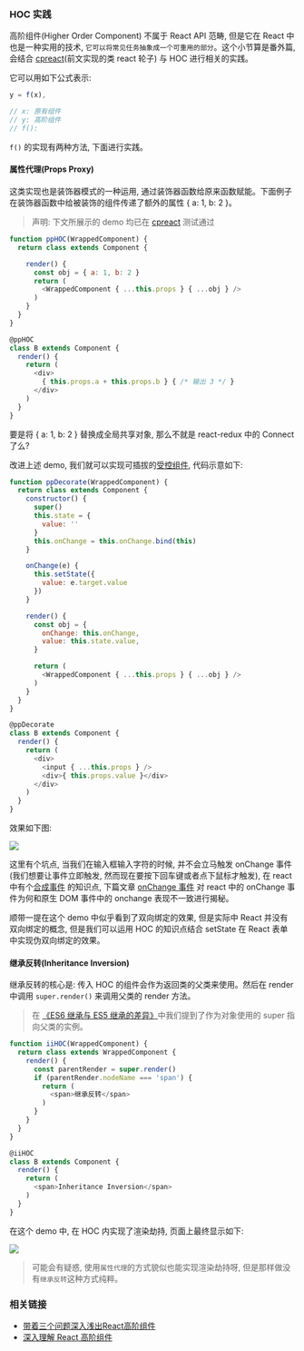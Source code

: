 ### HOC 实践

高阶组件(Higher Order Component) 不属于 React API 范畴, 但是它在 React 中也是一种实用的技术, `它可以将常见任务抽象成一个可重用的部分`。这个小节算是番外篇, 会结合 [cpreact](https://github.com/MuYunyun/cpreact)(前文实现的类 react 轮子) 与 HOC 进行相关的实践。

它可以用如下公式表示:

```js
y = f(x),

// x: 原有组件
// y: 高阶组件
// f():
```

`f()` 的实现有两种方法, 下面进行实践。

#### 属性代理(Props Proxy)

这类实现也是装饰器模式的一种运用, 通过装饰器函数给原来函数赋能。下面例子在装饰器函数中给被装饰的组件传递了额外的属性 { a: 1, b: 2 }。

> 声明: 下文所展示的 demo 均已在 [cpreact](https://github.com/MuYunyun/cpreact) 测试通过

```js
function ppHOC(WrappedComponent) {
  return class extends Component {

    render() {
      const obj = { a: 1, b: 2 }
      return (
        <WrappedComponent { ...this.props } { ...obj } />
      )
    }
  }
}

@ppHOC
class B extends Component {
  render() {
    return (
      <div>
        { this.props.a + this.props.b } { /* 输出 3 */ }
      </div>
    )
  }
}
```

要是将 { a: 1, b: 2 } 替换成全局共享对象, 那么不就是 react-redux 中的 Connect 了么?

改进上述 demo, 我们就可以实现可插拔的[受控组件](https://reactjs.org/docs/forms.html#controlled-components), 代码示意如下:

```js
function ppDecorate(WrappedComponent) {
  return class extends Component {
    constructor() {
      super()
      this.state = {
        value: ''
      }
      this.onChange = this.onChange.bind(this)
    }

    onChange(e) {
      this.setState({
        value: e.target.value
      })
    }

    render() {
      const obj = {
        onChange: this.onChange,
        value: this.state.value,
      }

      return (
        <WrappedComponent { ...this.props } { ...obj } />
      )
    }
  }
}

@ppDecorate
class B extends Component {
  render() {
    return (
      <div>
        <input { ...this.props } />
        <div>{ this.props.value }</div>
      </div>
    )
  }
}
```

效果如下图:

![](http://with.muyunyun.cn/hoc%E6%8E%A2%E7%B4%A2%E4%B9%8B%E5%8F%97%E6%8E%A7%E7%BB%84%E4%BB%B6.gif)

这里有个坑点, 当我们在输入框输入字符的时候, 并不会立马触发 onChange 事件(我们想要让事件立即触发, 然而现在要按下回车键或者点下鼠标才触发), 在 react 中有个[合成事件](https://reactjs.org/docs/events.html) 的知识点, 下篇文章 [onChange 事件](https://github.com/MuYunyun/blog/blob/master/从0到1实现React/9.onChange事件的那点事.md) 对 react 中的 onChange 事件为何和原生 DOM 事件中的 onchange 表现不一致进行揭秘。

顺带一提在这个 demo 中似乎看到了双向绑定的效果, 但是实际中 React 并没有双向绑定的概念, 但是我们可以运用 HOC 的知识点结合 setState 在 React 表单中实现伪双向绑定的效果。

#### 继承反转(Inheritance Inversion)

继承反转的核心是: 传入 HOC 的组件会作为返回类的父类来使用。然后在 render 中调用 `super.render()` 来调用父类的 render 方法。

> 在 [《ES6 继承与 ES5 继承的差异》](https://github.com/MuYunyun/blog/blob/master/BasicSkill/readES6/继承.md#作为对象调用的-super)中我们提到了作为对象使用的 super 指向父类的实例。

```js
function iiHOC(WrappedComponent) {
  return class extends WrappedComponent {
    render() {
      const parentRender = super.render()
      if (parentRender.nodeName === 'span') {
        return (
          <span>继承反转</span>
        )
      }
    }
  }
}

@iiHOC
class B extends Component {
  render() {
    return (
      <span>Inheritance Inversion</span>
    )
  }
}
```

在这个 demo 中, 在 HOC 内实现了渲染劫持, 页面上最终显示如下:

![](http://with.muyunyun.cn/e7dbedcefd9a61dcd12fbcff89dc19ef.jpg-200)

> 可能会有疑惑, 使用`属性代理`的方式貌似也能实现渲染劫持呀, 但是那样做没有`继承反转`这种方式纯粹。

### 相关链接

* [带着三个问题深入浅出React高阶组件](https://juejin.im/post/59818a485188255694568ff2)
* [深入理解 React 高阶组件](https://zhuanlan.zhihu.com/p/24776678?refer=FrontendMagazine)